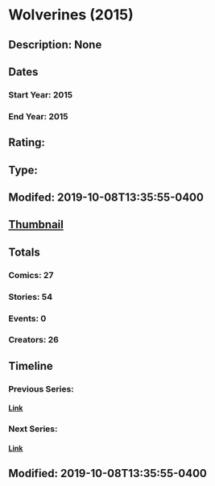 # Wolverines (2015)
## Description: None
## Dates
### Start Year: 2015
### End Year: 2015
## Rating: 
## Type: 
## Modifed: 2019-10-08T13:35:55-0400
## [Thumbnail](http://i.annihil.us/u/prod/marvel/i/mg/c/70/54db89e1e0da6.jpg)
## Totals
### Comics: 27
### Stories: 54
### Events: 0
### Creators: 26
## Timeline
### Previous Series: 
#### [Link]()
### Next Series: 
#### [Link]()
## Modified: 2019-10-08T13:35:55-0400